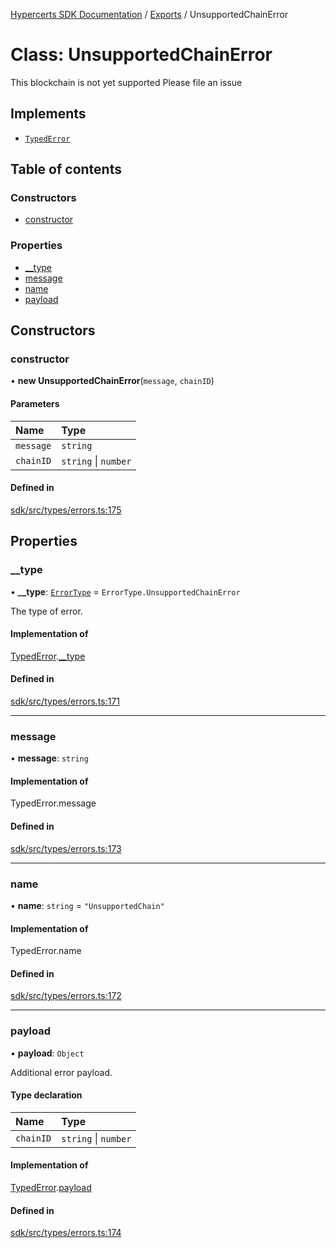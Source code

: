 [Hypercerts SDK Documentation](../README.md) / [Exports](../modules.md) / UnsupportedChainError

# Class: UnsupportedChainError

This blockchain is not yet supported
Please file an issue

## Implements

- [`TypedError`](../interfaces/TypedError.md)

## Table of contents

### Constructors

- [constructor](UnsupportedChainError.md#constructor)

### Properties

- [\_\_type](UnsupportedChainError.md#__type)
- [message](UnsupportedChainError.md#message)
- [name](UnsupportedChainError.md#name)
- [payload](UnsupportedChainError.md#payload)

## Constructors

### constructor

• **new UnsupportedChainError**(`message`, `chainID`)

#### Parameters

| Name      | Type                 |
| :-------- | :------------------- |
| `message` | `string`             |
| `chainID` | `string` \| `number` |

#### Defined in

[sdk/src/types/errors.ts:175](https://github.com/Network-Goods/hypercerts/blob/1e395d9/sdk/src/types/errors.ts#L175)

## Properties

### \_\_type

• **\_\_type**: [`ErrorType`](../enums/internal.ErrorType.md) = `ErrorType.UnsupportedChainError`

The type of error.

#### Implementation of

[TypedError](../interfaces/TypedError.md).[\_\_type](../interfaces/TypedError.md#__type)

#### Defined in

[sdk/src/types/errors.ts:171](https://github.com/Network-Goods/hypercerts/blob/1e395d9/sdk/src/types/errors.ts#L171)

---

### message

• **message**: `string`

#### Implementation of

TypedError.message

#### Defined in

[sdk/src/types/errors.ts:173](https://github.com/Network-Goods/hypercerts/blob/1e395d9/sdk/src/types/errors.ts#L173)

---

### name

• **name**: `string` = `"UnsupportedChain"`

#### Implementation of

TypedError.name

#### Defined in

[sdk/src/types/errors.ts:172](https://github.com/Network-Goods/hypercerts/blob/1e395d9/sdk/src/types/errors.ts#L172)

---

### payload

• **payload**: `Object`

Additional error payload.

#### Type declaration

| Name      | Type                 |
| :-------- | :------------------- |
| `chainID` | `string` \| `number` |

#### Implementation of

[TypedError](../interfaces/TypedError.md).[payload](../interfaces/TypedError.md#payload)

#### Defined in

[sdk/src/types/errors.ts:174](https://github.com/Network-Goods/hypercerts/blob/1e395d9/sdk/src/types/errors.ts#L174)
